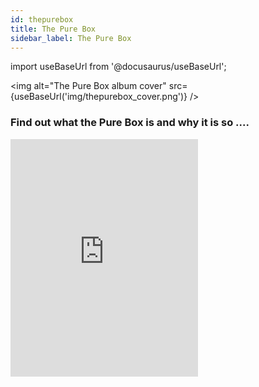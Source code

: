```yaml
---
id: thepurebox
title: The Pure Box
sidebar_label: The Pure Box
---
```


import useBaseUrl from '@docusaurus/useBaseUrl';


<img alt="The Pure Box album cover" src={useBaseUrl('img/thepurebox_cover.png')} />



### Find out what the Pure Box is and why it is so .... 

<iframe src="https://open.spotify.com/embed/album/2WnhSvfEd6UAmfoXLkoLEb" width="300" height="380" frameborder="0" allowtransparency="true" allow="encrypted-media"></iframe>
